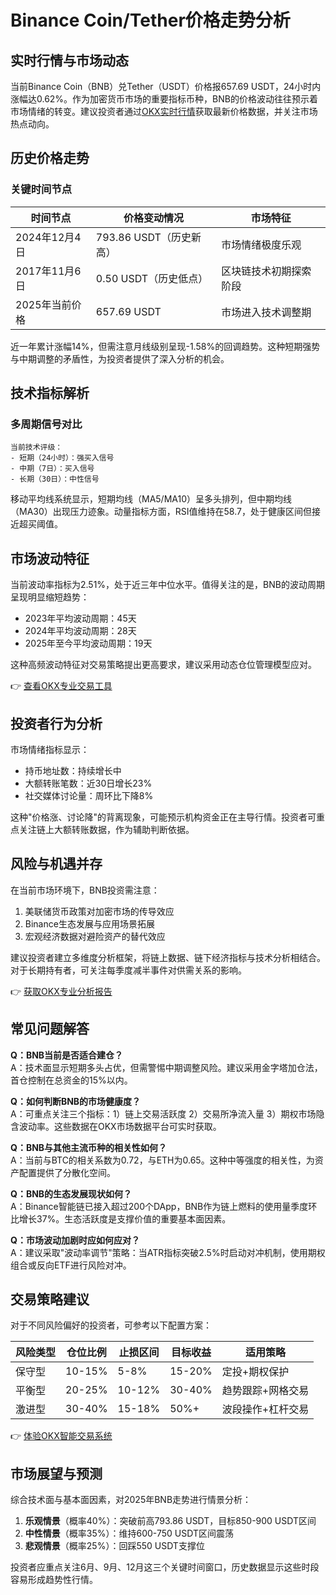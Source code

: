 # Binance Coin/Tether价格走势分析

## 实时行情与市场动态

当前Binance Coin（BNB）兑Tether（USDT）价格报657.69 USDT，24小时内涨幅达0.62%。作为加密货币市场的重要指标币种，BNB的价格波动往往预示着市场情绪的转变。建议投资者通过[OKX实时行情](https://bit.ly/okx_welcome)获取最新价格数据，并关注市场热点动向。

## 历史价格走势

### 关键时间节点
| 时间节点        | 价格变动情况     | 市场特征               |
|-----------------|------------------|------------------------|
| 2024年12月4日   | 793.86 USDT（历史新高） | 市场情绪极度乐观       |
| 2017年11月6日   | 0.50 USDT（历史低点）   | 区块链技术初期探索阶段 |
| 2025年当前价格 | 657.69 USDT      | 市场进入技术调整期     |

近一年累计涨幅14%，但需注意月线级别呈现-1.58%的回调趋势。这种短期强势与中期调整的矛盾性，为投资者提供了深入分析的机会。

## 技术指标解析

### 多周期信号对比
```
当前技术评级：
- 短期（24小时）：强买入信号
- 中期（7日）：买入信号
- 长期（30日）：中性信号
```

移动平均线系统显示，短期均线（MA5/MA10）呈多头排列，但中期均线（MA30）出现压力迹象。动量指标方面，RSI值维持在58.7，处于健康区间但接近超买阈值。

## 市场波动特征

当前波动率指标为2.51%，处于近三年中位水平。值得关注的是，BNB的波动周期呈现明显缩短趋势：
- 2023年平均波动周期：45天
- 2024年平均波动周期：28天
- 2025年至今平均波动周期：19天

这种高频波动特征对交易策略提出更高要求，建议采用动态仓位管理模型应对。

👉 [查看OKX专业交易工具](https://bit.ly/okx_welcome)

## 投资者行为分析

市场情绪指标显示：
- 持币地址数：持续增长中
- 大额转账笔数：近30日增长23%
- 社交媒体讨论量：周环比下降8%

这种"价格涨、讨论降"的背离现象，可能预示机构资金正在主导行情。投资者可重点关注链上大额转账数据，作为辅助判断依据。

## 风险与机遇并存

在当前市场环境下，BNB投资需注意：
1. 美联储货币政策对加密市场的传导效应
2. Binance生态发展与应用场景拓展
3. 宏观经济数据对避险资产的替代效应

建议投资者建立多维度分析框架，将链上数据、链下经济指标与技术分析相结合。对于长期持有者，可关注每季度减半事件对供需关系的影响。

👉 [获取OKX专业分析报告](https://bit.ly/okx_welcome)

## 常见问题解答

**Q：BNB当前是否适合建仓？**  
A：技术面显示短期多头占优，但需警惕中期调整风险。建议采用金字塔加仓法，首仓控制在总资金的15%以内。

**Q：如何判断BNB的市场健康度？**  
A：可重点关注三个指标：1）链上交易活跃度 2）交易所净流入量 3）期权市场隐含波动率。这些数据在OKX市场数据平台可实时获取。

**Q：BNB与其他主流币种的相关性如何？**  
A：当前与BTC的相关系数为0.72，与ETH为0.65。这种中等强度的相关性，为资产配置提供了分散化空间。

**Q：BNB的生态发展现状如何？**  
A：Binance智能链已接入超过200个DApp，BNB作为链上燃料的使用量季度环比增长37%。生态活跃度是支撑价值的重要基本面因素。

**Q：市场波动加剧时应如何应对？**  
A：建议采取"波动率调节"策略：当ATR指标突破2.5%时启动对冲机制，使用期权组合或反向ETF进行风险对冲。

## 交易策略建议

对于不同风险偏好的投资者，可参考以下配置方案：

| 风险类型 | 仓位比例 | 止损区间 | 目标收益 | 适用策略 |
|----------|----------|----------|----------|----------|
| 保守型   | 10-15%   | 5-8%     | 15-20%   | 定投+期权保护 |
| 平衡型   | 20-25%   | 10-12%   | 30-40%   | 趋势跟踪+网格交易 |
| 激进型   | 30-40%   | 15-18%   | 50%+     | 波段操作+杠杆交易 |

👉 [体验OKX智能交易系统](https://bit.ly/okx_welcome)

## 市场展望与预测

综合技术面与基本面因素，对2025年BNB走势进行情景分析：
1. **乐观情景**（概率40%）：突破前高793.86 USDT，目标850-900 USDT区间
2. **中性情景**（概率35%）：维持600-750 USDT区间震荡
3. **悲观情景**（概率25%）：回踩550 USDT支撑位

投资者应重点关注6月、9月、12月这三个关键时间窗口，历史数据显示这些时段容易形成趋势性行情。
